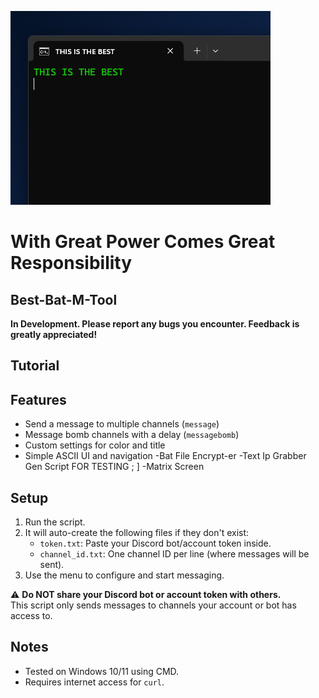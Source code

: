 ![Banner](https://github.com/NFCsamurai/Best-Bat-M-Tool/raw/main/banner.png)
# With Great Power Comes Great Responsibility

## Best-Bat-M-Tool
**In Development. Please report any bugs you encounter. Feedback is greatly appreciated!**

## Tutorial


## Features

- Send a message to multiple channels (`message`)
- Message bomb channels with a delay (`messagebomb`)
- Custom settings for color and title
- Simple ASCII UI and navigation
-Bat File Encrypt-er
-Text Ip Grabber Gen Script FOR TESTING ; ]
-Matrix Screen 


## Setup

1. Run the script.
2. It will auto-create the following files if they don't exist:
    - `token.txt`: Paste your Discord bot/account token inside.
    - `channel_id.txt`: One channel ID per line (where messages will be sent).
3. Use the menu to configure and start messaging.

⚠️ **Do NOT share your Discord bot or account token with others.**  
This script only sends messages to channels your account or bot has access to.

## Notes

- Tested on Windows 10/11 using CMD.
- Requires internet access for `curl`.
